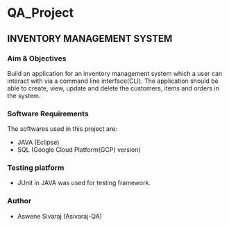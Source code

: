 # QA_Project

## INVENTORY MANAGEMENT SYSTEM

### Aim & Objectives
Build an application for an inventory management system which a user can interact with via a command line interface(CLI).
The application should be able to create, view, update and delete the customers, items and orders in the system.

### Software Requirements
The softwares used in this project are:
- JAVA (Eclipse)
- SQL (Google Cloud Platform(GCP) version)

### Testing platform
- JUnit in JAVA was used for testing framework.

### Author
- Aswene Sivaraj (Asivaraj-QA)
